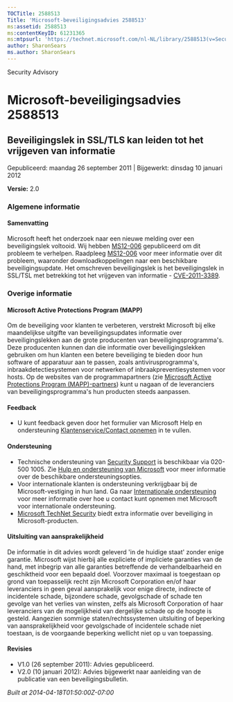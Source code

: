 ```yaml
---
TOCTitle: 2588513
Title: 'Microsoft-beveiligingsadvies 2588513'
ms:assetid: 2588513
ms:contentKeyID: 61231365
ms:mtpsurl: 'https://technet.microsoft.com/nl-NL/library/2588513(v=Security.10)'
author: SharonSears
ms.author: SharonSears
---
```


Security Advisory

Microsoft-beveiligingsadvies 2588513
====================================

Beveiligingslek in SSL/TLS kan leiden tot het vrijgeven van informatie
----------------------------------------------------------------------

Gepubliceerd: maandag 26 september 2011 | Bijgewerkt: dinsdag 10 januari 2012

**Versie:** 2.0

### Algemene informatie

#### Samenvatting

Microsoft heeft het onderzoek naar een nieuwe melding over een beveiligingslek voltooid. Wij hebben [MS12-006](http://go.microsoft.com/fwlink/?linkid=232510) gepubliceerd om dit probleem te verhelpen. Raadpleeg [MS12-006](http://go.microsoft.com/fwlink/?linkid=232510) voor meer informatie over dit probleem, waaronder downloadkoppelingen naar een beschikbare beveiligingsupdate. Het omschreven beveiligingslek is het beveiligingslek in SSL/TSL met betrekking tot het vrijgeven van informatie - [CVE-2011-3389](http://www.cve.mitre.org/cgi-bin/cvename.cgi?name=cve-2011-3389).

### Overige informatie

#### Microsoft Active Protections Program (MAPP)

Om de beveiliging voor klanten te verbeteren, verstrekt Microsoft bij elke maandelijkse uitgifte van beveiligingsupdates informatie over beveiligingslekken aan de grote producenten van beveiligingsprogramma's. Deze producenten kunnen dan die informatie over beveiligingslekken gebruiken om hun klanten een betere beveiliging te bieden door hun software of apparatuur aan te passen, zoals antivirusprogramma's, inbraakdetectiesystemen voor netwerken of inbraakpreventiesystemen voor hosts. Op de websites van de programmapartners (zie [Microsoft Active Protections Program (MAPP)-partners](http://go.microsoft.com/fwlink/?linkid=215201)) kunt u nagaan of de leveranciers van beveiligingsprogramma's hun producten steeds aanpassen.

#### Feedback

-   U kunt feedback geven door het formulier van Microsoft Help en ondersteuning [Klantenservice/Contact opnemen](https://support.microsoft.com/common/survey.aspx?scid=sw;en;1257&showpage=1&ws=technet&sd=tech) in te vullen.

#### Ondersteuning

-   Technische ondersteuning van [Security Support](http://go.microsoft.com/fwlink/?linkid=21131) is beschikbaar via 020-500 1005. Zie [Hulp en ondersteuning van Microsoft](http://support.microsoft.com/) voor meer informatie over de beschikbare ondersteuningsopties.
-   Voor internationale klanten is ondersteuning verkrijgbaar bij de Microsoft-vestiging in hun land. Ga naar [Internationale ondersteuning](http://go.microsoft.com/fwlink/?linkid=21155) voor meer informatie over hoe u contact kunt opnemen met Microsoft voor internationale ondersteuning.
-   [Microsoft TechNet Security](http://go.microsoft.com/fwlink/?linkid=21132) biedt extra informatie over beveiliging in Microsoft-producten.

#### Uitsluiting van aansprakelijkheid

De informatie in dit advies wordt geleverd 'in de huidige staat' zonder enige garantie. Microsoft wijst hierbij alle expliciete of impliciete garanties van de hand, met inbegrip van alle garanties betreffende de verhandelbaarheid en geschiktheid voor een bepaald doel. Voorzover maximaal is toegestaan op grond van toepasselijk recht zijn Microsoft Corporation en/of haar leveranciers in geen geval aansprakelijk voor enige directe, indirecte of incidentele schade, bijzondere schade, gevolgschade of schade ten gevolge van het verlies van winsten, zelfs als Microsoft Corporation of haar leveranciers van de mogelijkheid van dergelijke schade op de hoogte is gesteld. Aangezien sommige staten/rechtssystemen uitsluiting of beperking van aansprakelijkheid voor gevolgschade of incidentele schade niet toestaan, is de voorgaande beperking wellicht niet op u van toepassing.

#### Revisies

-   V1.0 (26 september 2011): Advies gepubliceerd.
-   V2.0 (10 januari 2012): Advies bijgewerkt naar aanleiding van de publicatie van een beveiligingsbulletin.

*Built at 2014-04-18T01:50:00Z-07:00*
